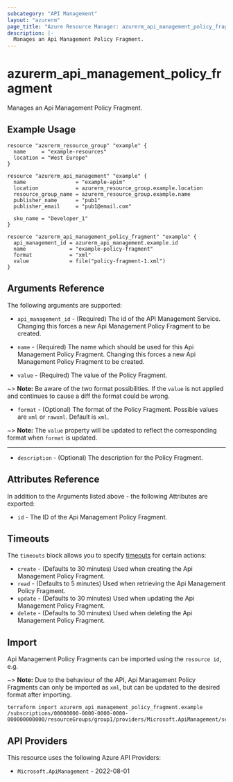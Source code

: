 ```yaml
---
subcategory: "API Management"
layout: "azurerm"
page_title: "Azure Resource Manager: azurerm_api_management_policy_fragment"
description: |-
  Manages an Api Management Policy Fragment.
---
```


# azurerm_api_management_policy_fragment

Manages an Api Management Policy Fragment.

## Example Usage

```hcl
resource "azurerm_resource_group" "example" {
  name     = "example-resources"
  location = "West Europe"
}

resource "azurerm_api_management" "example" {
  name                = "example-apim"
  location            = azurerm_resource_group.example.location
  resource_group_name = azurerm_resource_group.example.name
  publisher_name      = "pub1"
  publisher_email     = "pub1@email.com"

  sku_name = "Developer_1"
}

resource "azurerm_api_management_policy_fragment" "example" {
  api_management_id = azurerm_api_management.example.id
  name              = "example-policy-fragment"
  format            = "xml"
  value             = file("policy-fragment-1.xml")
}
```

## Arguments Reference

The following arguments are supported:

* `api_management_id` - (Required) The id of the API Management Service. Changing this forces a new Api Management Policy Fragment to be created.

* `name` - (Required) The name which should be used for this Api Management Policy Fragment. Changing this forces a new Api Management Policy Fragment to be created.

* `value` - (Required) The value of the Policy Fragment.

~> **Note:** Be aware of the two format possibilities. If the `value` is not applied and continues to cause a diff the format could be wrong.

* `format` - (Optional) The format of the Policy Fragment. Possible values are `xml` or `rawxml`. Default is `xml`.

~> **Note:** The `value` property will be updated to reflect the corresponding format when `format` is updated.

---

* `description` - (Optional) The description for the Policy Fragment.

## Attributes Reference

In addition to the Arguments listed above - the following Attributes are exported: 

* `id` - The ID of the Api Management Policy Fragment.

## Timeouts

The `timeouts` block allows you to specify [timeouts](https://www.terraform.io/language/resources/syntax#operation-timeouts) for certain actions:

* `create` - (Defaults to 30 minutes) Used when creating the Api Management Policy Fragment.
* `read` - (Defaults to 5 minutes) Used when retrieving the Api Management Policy Fragment.
* `update` - (Defaults to 30 minutes) Used when updating the Api Management Policy Fragment.
* `delete` - (Defaults to 30 minutes) Used when deleting the Api Management Policy Fragment.

## Import

Api Management Policy Fragments can be imported using the `resource id`, e.g.

~> **Note:** Due to the behaviour of the API, Api Management Policy Fragments can only be imported as `xml`, but can be updated to the desired format after importing.

```shell
terraform import azurerm_api_management_policy_fragment.example /subscriptions/00000000-0000-0000-0000-000000000000/resourceGroups/group1/providers/Microsoft.ApiManagement/service/instance1/policyFragments/policyFragment1
```

## API Providers
<!-- This section is generated, changes will be overwritten -->
This resource uses the following Azure API Providers:

* `Microsoft.ApiManagement` - 2022-08-01
